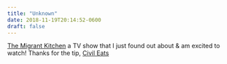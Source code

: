 ```yaml
---
title: "Unknown"
date: 2018-11-19T20:14:52-0600
draft: false
---
```


[The Migrant Kitchen](https://www.kcet.org/shows/the-migrant-kitchen) a TV show that I just found out about & am excited to watch! Thanks for the tip, [Civil Eats](https://civileats.com/2018/11/19/chef-claudette-zepeda-wilkins-celebrates-the-women-behind-mexican-cuisine/)
